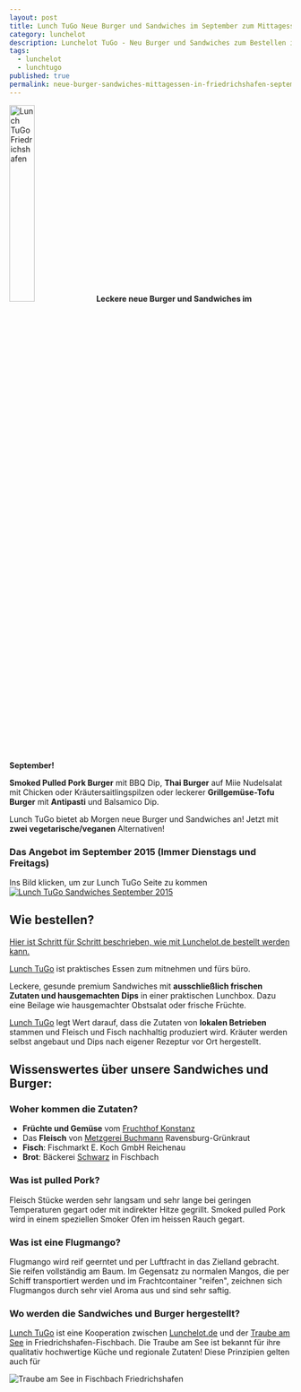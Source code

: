 ```yaml
---
layout: post
title: Lunch TuGo Neue Burger und Sandwiches im September zum Mittagessen in Friedrichshafen
category: lunchelot
description: Lunchelot TuGo - Neu Burger und Sandwiches zum Bestellen im September!
tags:
  - lunchelot
  - lunchtugo
published: true
permalink: neue-burger-sandwiches-mittagessen-in-friedrichshafen-september-2015
---
```


<a target="_blank" href="https://lunchelot.de/tugo"><img style="width: 30%; margin: 0 auto;" src="{{site.baseurl}}assets/TuGo/lunchelot-tugo-logo-dark-lecker.png" alt="Lunch TuGo Friedrichshafen" /></a>
__Leckere neue Burger und Sandwiches im September!__

__Smoked Pulled Pork Burger__ mit BBQ Dip, __Thai Burger__ auf Miie Nudelsalat mit Chicken oder Kräutersaitlingspilzen oder leckerer __Grillgemüse-Tofu Burger__ mit __Antipasti__ und Balsamico Dip.


Lunch TuGo bietet ab Morgen neue Burger und Sandwiches an! Jetzt mit __zwei vegetarische/veganen__ Alternativen!

### Das Angebot im September 2015 (Immer Dienstags und Freitags)

<!-- more -->

Ins Bild klicken, um zur Lunch TuGo Seite zu kommen
<a target="_blank" href="https://lunchelot.de/tugo"><img src="{{site.baseurl}}assets/TuGo/tugo-sandwiches-burger-september-2015.png" alt="Lunch TuGo Sandwiches September 2015" /></a>


## Wie bestellen?

<a href="{{site.baseurl}}Lunch-TuGo-Sandwich-bestellen-und-abholen">Hier ist Schritt für Schritt beschrieben, wie mit Lunchelot.de bestellt werden kann.</a>

<a target="_blank" href="https://lunchelot.de/tugo">Lunch TuGo</a> ist praktisches Essen zum mitnehmen und fürs büro.

Leckere, gesunde premium Sandwiches mit __ausschließlich frischen Zutaten und hausgemachten Dips__ in einer praktischen Lunchbox. Dazu eine Beilage wie hausgemachter Obstsalat oder frische Früchte.

<a target="_blank" href="https://lunchelot.de/tugo">Lunch TuGo</a> legt Wert darauf, dass die Zutaten von __lokalen Betrieben__ stammen und Fleisch und Fisch nachhaltig produziert wird.
Kräuter werden selbst angebaut und Dips nach eigener Rezeptur vor Ort hergestellt.

## Wissenswertes über unsere Sandwiches und Burger:

### Woher kommen die Zutaten?

* __Früchte und Gemüse__ vom <a href="http://www.fruchthof-konstanz.com/unternehmen/" target="_blank">Fruchthof Konstanz</a>
* Das __Fleisch__ von <a href="http://www.buchmann-gmbh.de/de/start.html" target="_blank">Metzgerei Buchmann</a> Ravensburg-Grünkraut
* __Fisch__: Fischmarkt E. Koch GmbH Reichenau
* __Brot__: Bäckerei <a href="http://baeckereischwarz.com/" target="_blank">Schwarz</a> in Fischbach

### Was ist pulled Pork?

Fleisch Stücke werden sehr langsam und sehr lange bei geringen Temperaturen gegart oder mit indirekter Hitze gegrillt. Smoked pulled Pork wird in einem speziellen Smoker Ofen im heissen Rauch gegart.

### Was ist eine Flugmango?

Flugmango wird reif geerntet und per Luftfracht in das Zielland gebracht. Sie reifen vollständig am Baum. Im Gegensatz zu normalen Mangos, die per Schiff transportiert werden und im Frachtcontainer "reifen", zeichnen sich Flugmangos durch sehr viel Aroma aus und sind sehr saftig.

### Wo werden die Sandwiches und Burger hergestellt?

<a target="_blank" href="https://lunchelot.de/tugo">Lunch TuGo</a> ist eine Kooperation zwischen <a target="_blank" href="https://lunchelot.de">Lunchelot.de</a> und der <a target="_blank" href="http://traubeamsee.de">Traube am See</a> in Friedrichshafen-Fischbach.
Die Traube am See ist bekannt für ihre qualitativ hochwertige Küche und regionale Zutaten! Diese Prinzipien gelten auch für


<img style=" margin: 0 auto;" src="{{site.baseurl}}assets/traube_erfolg/traube.jpg" alt="Traube am See in Fischbach Friedrichshafen" />
